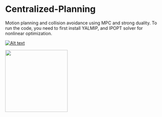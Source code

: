 # Centralized-Planning
Motion planning and collision avoidance using MPC and strong duality. 
To run the code, you need to first install YALMIP, and IPOPT solver for nonlinear optimization. 

[![Alt text](https://img.youtube.com/vi/qwJsLzFPVtw/0.jpg)](https://www.youtube.com/watch?v=qwJsLzFPVtw)

<img src="https://github.com/RoyaFiroozi/Centralized-Planning/edit/master/Obstacle_Avoidance_Final.gif" width="200" />
